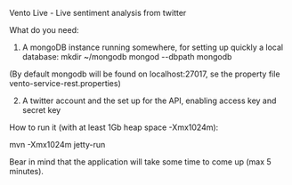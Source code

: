 Vento Live - Live sentiment analysis from twitter

What do you need:
1. A mongoDB instance running somewhere, for setting up quickly a local database:
    mkdir ~/mongodb
    mongod --dbpath mongodb

(By default mongodb will be found on localhost:27017, se the property file vento-service-rest.properties)

2. A twitter account and the set up for the API, enabling access key and secret key

How to run it (with at least 1Gb heap space -Xmx1024m):

mvn -Xmx1024m jetty-run


Bear in mind that the application will take some time to come up (max 5 minutes).
